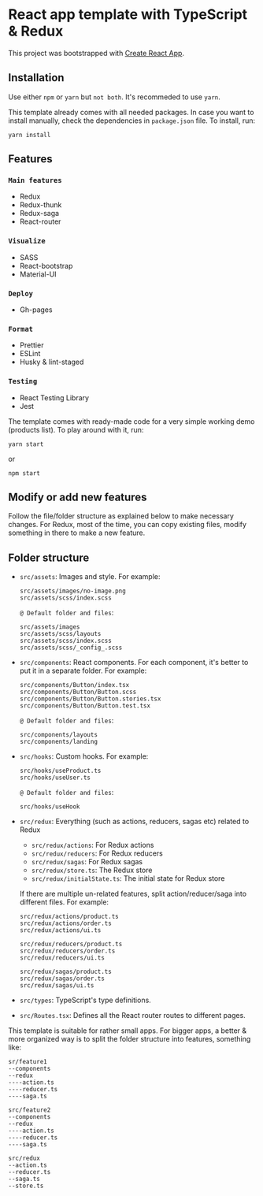 # React app template with TypeScript & Redux

This project was bootstrapped with [Create React App](https://github.com/facebook/create-react-app).

## Installation

Use either `npm` or `yarn` but `not both`. It's recommeded to use `yarn`.

This template already comes with all needed packages. In case you want to install manually, check the dependencies in `package.json` file. To install, run:

```
yarn install
```

## Features

### `Main features`

-   Redux
-   Redux-thunk
-   Redux-saga
-   React-router

### `Visualize`

-   SASS
-   React-bootstrap
-   Material-UI

### `Deploy`

-   Gh-pages

### `Format`

-   Prettier
-   ESLint
-   Husky & lint-staged

### `Testing`

-   React Testing Library
-   Jest

The template comes with ready-made code for a very simple working demo (products list). To play around with it, run:

```
yarn start
```

or

```
npm start
```

## Modify or add new features

Follow the file/folder structure as explained below to make necessary changes. For Redux, most of the time, you can copy existing files, modify something in there to make a new feature.

## Folder structure

-   `src/assets`: Images and style. For example:

    ```
    src/assets/images/no-image.png
    src/assets/scss/index.scss
    ```

    `@ Default folder and files`:

    ```
    src/assets/images
    src/assets/scss/layouts
    src/assets/scss/index.scss
    src/assets/scss/_config_.scss
    ```

-   `src/components`: React components. For each component, it's better to put it in a separate folder. For example:

    ```
    src/components/Button/index.tsx
    src/components/Button/Button.scss
    src/components/Button/Button.stories.tsx
    src/components/Button/Button.test.tsx
    ```

    `@ Default folder and files`:

    ```
    src/components/layouts
    src/components/landing
    ```

-   `src/hooks`: Custom hooks. For example:

    ```
    src/hooks/useProduct.ts
    src/hooks/useUser.ts
    ```

    `@ Default folder and files`:

    ```
    src/hooks/useHook
    ```

-   `src/redux`: Everything (such as actions, reducers, sagas etc) related to Redux

    -   `src/redux/actions`: For Redux actions
    -   `src/redux/reducers`: For Redux reducers
    -   `src/redux/sagas`: For Redux sagas
    -   `src/redux/store.ts`: The Redux store
    -   `src/redux/initialState.ts`: The initial state for Redux store

    If there are multiple un-related features, split action/reducer/saga into different files. For example:

    ```
    src/redux/actions/product.ts
    src/redux/actions/order.ts
    src/redux/actions/ui.ts
    ```

    ```
    src/redux/reducers/product.ts
    src/redux/reducers/order.ts
    src/redux/reducers/ui.ts
    ```

    ```
    src/redux/sagas/product.ts
    src/redux/sagas/order.ts
    src/redux/sagas/ui.ts
    ```

-   `src/types`: TypeScript's type definitions.

-   `src/Routes.tsx`: Defines all the React router routes to different pages.

This template is suitable for rather small apps. For bigger apps, a better & more organized way is to split the folder structure into features, something like:

```
sr/feature1
--components
--redux
----action.ts
----reducer.ts
----saga.ts

src/feature2
--components
--redux
----action.ts
----reducer.ts
----saga.ts

src/redux
--action.ts
--reducer.ts
--saga.ts
--store.ts
```
